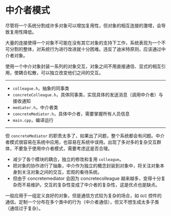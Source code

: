 # 中介者模式

尽管将一个系统分割成许多对象可以增加复用性，但对象的相互连接的激增，会导致复用性降低。

大量的连接使得一个对象不可能在没有其它对象的支持下工作，系统表现为一个不可分割的整体，对系统行为进行改进就十分困难。违反了迪米特原则，应该通过中介者对象。

使用一个中介对象封装一系列的对象交互，对象之间不用直接通信、显式的相互引用，使耦合松散，可以独立改变他们之间的交互。

---

- `colleague.h`，抽象的同事类
- `concreteColleague.h`，具体同事类，实现具体的发送消息（调用中介者）与接收通知
- `mediator.h`，中介者类
- `concreteMediator.h`，具体中介者，需要掌握所有人员信息
- `main.cpp`，编译运行

---

但 `concreteMediator` 的职责太多了，如果出了问题，整个系统都会有问题。中介者模式很容易在系统中应用，也容易在系统中误用。出现了多对多的复杂交互群体，不要急于使用中介者模式，需要考虑这是否合理。

- 减少了各个模块的耦合，独立的修改和复用 `colleague`。
- 把对象的协作进行了抽象，中介作为独立的概念封装到对象中，将关注对象本身到关注对象之间的交互，宏观的看待系统。
- 但由于 concretemediator 会因为 concretecolleague 越来越多，变得十分复杂而不易维护。交互的复杂性变成了中介者的复杂性，这是优点也是缺点。

一般应用于一组定义良好的对象，但是通信方式较为复杂的场合，如 `GUI` 控件的通信。定制一个分布在多个类中的行为（中介者通信），但又不想生成太多子类（通信过于复杂）。
